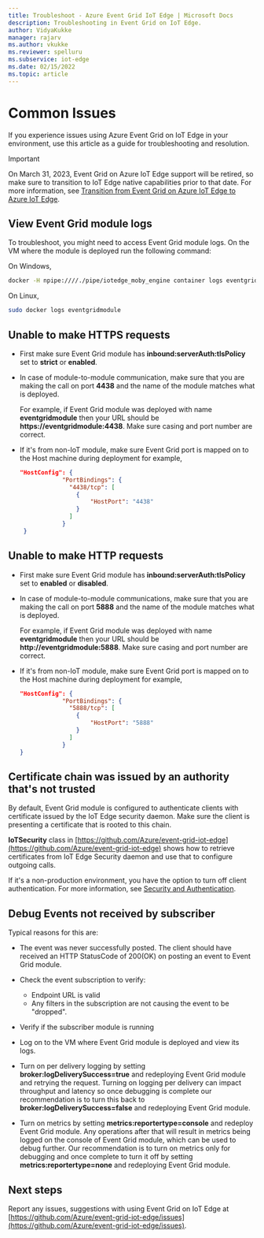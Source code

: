 ```yaml
---
title: Troubleshoot - Azure Event Grid IoT Edge | Microsoft Docs 
description: Troubleshooting in Event Grid on IoT Edge.  
author: VidyaKukke
manager: rajarv
ms.author: vkukke
ms.reviewer: spelluru
ms.subservice: iot-edge
ms.date: 02/15/2022
ms.topic: article
---
```


# Common Issues

If you experience issues using Azure Event Grid on IoT Edge in your environment, use this article as a guide for troubleshooting and resolution.

> [!IMPORTANT]
> On March 31, 2023, Event Grid on Azure IoT Edge support will be retired, so make sure to transition to IoT Edge native capabilities prior to that date. For more information, see [Transition from Event Grid on Azure IoT Edge to Azure IoT Edge](transition.md). 



## View Event Grid module logs

To troubleshoot, you might need to access Event Grid module logs. On the VM where the module is deployed run the following command:

On Windows,

```sh
docker -H npipe:////./pipe/iotedge_moby_engine container logs eventgridmodule
```

On Linux,

```sh
sudo docker logs eventgridmodule
```

## Unable to make HTTPS requests

* First make sure Event Grid module has **inbound:serverAuth:tlsPolicy** set to **strict** or **enabled**.

* In case of module-to-module communication, make sure that you are making the call on port **4438** and the name of the module matches what is deployed. 

  For example, if Event Grid module was deployed with name **eventgridmodule** then your URL should be **https://eventgridmodule:4438**. Make sure casing and port number are correct.
    
* If it's from non-IoT module, make sure Event Grid port is mapped on to the Host machine during deployment for example,

    ```json
    "HostConfig": {
                "PortBindings": {
                  "4438/tcp": [
                    {
                        "HostPort": "4438"
                    }
                  ]
                }
     }
    ```

## Unable to make HTTP requests

* First make sure Event Grid module has **inbound:serverAuth:tlsPolicy** set to **enabled** or **disabled**.

* In case of module-to-module communications, make sure that you are making the call on port **5888** and the name of the module matches what is deployed. 

  For example, if Event Grid module was deployed with name **eventgridmodule** then your URL should be **http://eventgridmodule:5888**. Make sure casing and port number are correct.
    
* If it's from non-IoT module, make sure Event Grid port is mapped on to the Host machine during deployment for example,

    ```json
    "HostConfig": {
                "PortBindings": {
                  "5888/tcp": [
                    {
                        "HostPort": "5888"
                    }
                  ]
                }
    }
    ```

## Certificate chain was issued by an authority that's not trusted

By default, Event Grid module is configured to authenticate clients with certificate issued by the IoT Edge security daemon. Make sure the client is presenting a certificate that is rooted to this chain.

**IoTSecurity** class in [https://github.com/Azure/event-grid-iot-edge](https://github.com/Azure/event-grid-iot-edge) shows how to retrieve certificates from IoT Edge Security daemon and use that to configure outgoing calls.

If it's a non-production environment, you have the option to turn off client authentication. For more information, see [Security and Authentication](security-authentication.md).

## Debug Events not received by subscriber

Typical reasons for this are:

* The event was never successfully posted. The client should have received an HTTP StatusCode of 200(OK) on posting an event to Event Grid module.

* Check the event subscription to verify:
    * Endpoint URL is valid
    * Any filters in the subscription are not causing the event to be "dropped".

* Verify if the subscriber module is running

* Log on to the VM where Event Grid module is deployed and view its logs.

* Turn on per delivery logging by setting **broker:logDeliverySuccess=true** and redeploying Event Grid module and retrying the request. Turning on logging per delivery can impact throughput and latency so once debugging is complete our recommendation is to turn this back to **broker:logDeliverySuccess=false**  and redeploying  Event Grid module.

* Turn on metrics by setting **metrics:reportertype=console** and redeploy Event Grid module. Any operations after that will result in metrics being logged on the console of Event Grid module, which can be used to debug further. Our recommendation is to turn on metrics only for debugging and once complete to turn it off by setting **metrics:reportertype=none** and redeploying  Event Grid module.

## Next steps

Report any issues, suggestions with using Event Grid on IoT Edge at [https://github.com/Azure/event-grid-iot-edge/issues](https://github.com/Azure/event-grid-iot-edge/issues).